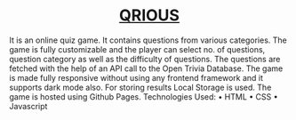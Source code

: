 <h1 align="center"><a href="https://ajitg1.github.io/QRIOUS/views/index.html">QRIOUS</a></h3>
It is an online quiz game. It contains questions from various categories. The game is fully customizable and the player can select no. of questions, question
category as well as the difficulty of questions. The questions are fetched with the help of an API call to the Open Trivia Database. The game is made fully
responsive without using any frontend framework and it supports dark mode also. For storing results Local Storage is used. The game is hosted using
Github Pages.
Technologies Used:
• HTML
• CSS
• Javascript
